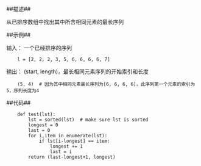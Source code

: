 ##描述##

从已排序数组中找出其中所含相同元素的最长序列

##示例##

输入： 一个已经排序的序列

        l = [2, 2, 2, 3, 5, 6, 6, 6, 6, 7]

输出： (start, length)，最长相同元素序列的开始索引和长度

        (5, 4)  # 因为其中相同元素最长序列为[6, 6, 6, 6]，此序列第一个元素的索引为5，序列长度为4

##代码##

        def test(lst):
            lst = sorted(lst)  # make sure lst is sorted
            longest = 0
            last = 0
            for i,item in enumerate(lst):
                if lst[i-longest] == item:
                    longest += 1
                    last = i
            return (last-longest+1, longest)
